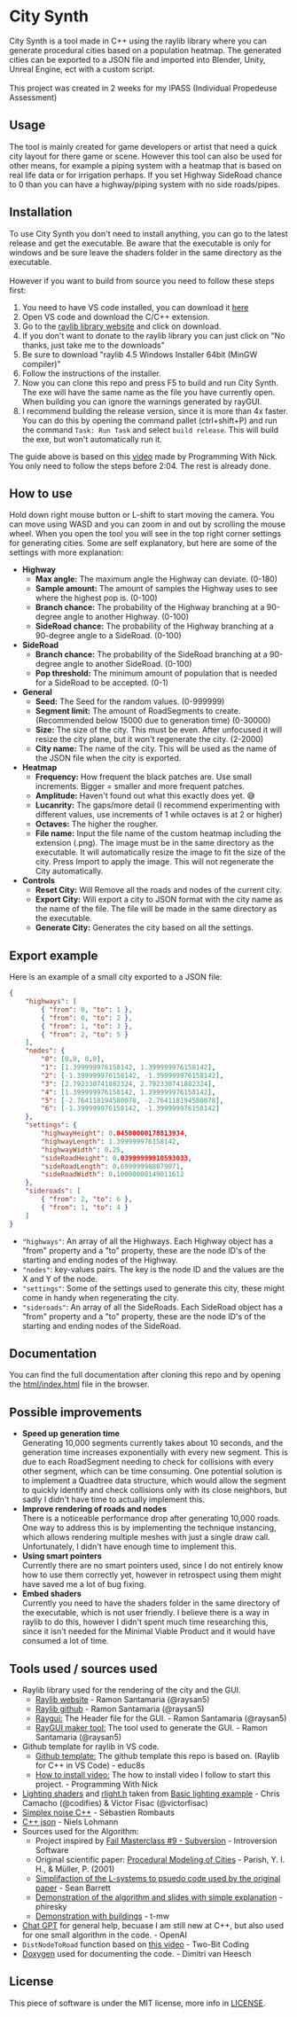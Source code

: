# City Synth

City Synth is a tool made in C++ using the raylib library where you can generate procedural cities based on a population heatmap. The generated cities can be exported to a JSON file and imported into Blender, Unity, Unreal Engine, ect with a custom script.
<br><br>
This project was created in 2 weeks for my IPASS (Individual Propedeuse Assessment)

## Usage
The tool is mainly created for game developers or artist that need a quick city layout for there game or scene. However this tool can also be used for other means, for example a piping system with a heatmap that is based on real life data or for irrigation perhaps. If you set Highway SideRoad chance to 0 than you can have a highway/piping system with no side roads/pipes.

## Installation
To use City Synth you don't need to install anything, you can go to the latest release and get the executable. Be aware that the executable is only for windows and be sure leave the shaders folder in the same directory as the executable.
<br><br>
However if you want to build from source you need to follow these steps first:
1. You need to have VS code installed, you can download it [here](https://code.visualstudio.com/download)
2. Open VS code and download the C/C++ extension.
3. Go to the [raylib library website](https://www.raylib.com/) and click on download. 
4. If you don't want to donate to the raylib library you can just click on "No thanks, just take me to the downloads"
5. Be sure to download "raylib 4.5 Windows Installer 64bit (MinGW compiler)"
6. Follow the instructions of the installer.
7. Now you can clone this repo and press F5 to build and run City Synth. The exe will have the same name as the file you have currently open.  When building you can ignore the warnings generated by rayGUI.
8. I recommend building the release version, since it is more than 4x faster. You can do this by opening the command pallet (ctrl+shift+P) and run the command `Task: Run Task` and select `build release`. This will build the exe, but won't automatically run it.
  
The guide above is based on this [video](https://youtu.be/PaAcVk5jUd8) made by Programming With Nick. You only need to follow the steps before 2:04. The rest is already done.

## How to use

Hold down right mouse button or L-shift to start moving the camera. You can move using WASD and you can zoom in and out by scrolling the mouse wheel.
When you open the tool you will see in the top right corner settings for generating cities. Some are self explanatory, but here are some of the settings with more explanation:
- **Highway**
  - **Max angle:** The maximum angle the Highway can deviate. (0-180)
  - **Sample amount:** The amount of samples the Highway uses to see where the highest pop is. (0-100)
  - **Branch chance:** The probability of the Highway branching at a 90-degree angle to another Highway. (0-100)
  - **SideRoad chance:** The probability of the Highway branching at a 90-degree angle to a SideRoad. (0-100)
- **SideRoad**
  - **Branch chance:** The probability of the SideRoad branching at a 90-degree angle to another SideRoad. (0-100)
  - **Pop threshold:** The minimum amount of population that is needed for a SideRoad to be accepted. (0-1)
- **General**
  - **Seed:** The Seed for the random values. (0-999999)
  - **Segment limit:** The amount of RoadSegments to create. (Recommended below 15000 due to generation time) (0-30000)
  - **Size:** The size of the city. This must be even. After unfocused it will resize the city plane, but it won't regenerate the city. (2-2000)
  - **City name:** The name of the city. This will be used as the name of the JSON file when the city is exported.
- **Heatmap**
  - **Frequency:** How frequent the black patches are. Use small increments. Bigger = smaller and more frequent patches.
  - **Amplitude:** Haven't found out what this exactly does yet. :sweat_smile:
  - **Lucanrity:** The gaps/more detail (I recommend experimenting with different values, use increments of 1 while octaves is at 2 or higher)
  - **Octaves:** The higher the rougher.
  - **File name:** Input the file name of the custom heatmap including the extension (.png). The image must be in the same directory as the executable. It will automatically resize the image to fit the size of the city. Press Import to apply the image. This will not regenerate the City automatically.
- **Controls**
  - **Reset City:** Will Remove all the roads and nodes of the current city.
  - **Export City:** Will export a city to JSON format with the city name as the name of the file. The file will be made in the same directory as the executable.
  - **Generate City:** Generates the city based on all the settings.

## Export example
Here is an example of a small city exported to a JSON file:
```json
{
	"highways": [
		{ "from": 0, "to": 1 },
		{ "from": 0, "to": 2 },
		{ "from": 1, "to": 3 },
		{ "from": 2, "to": 5 }
	],
	"nodes": {
		"0": [0.0, 0.0],
		"1": [1.399999976158142, 1.399999976158142],
		"2": [-1.399999976158142, -1.399999976158142],
		"3": [2.792330741882324, 2.792330741882324],
		"4": [1.399999976158142, 1.399999976158142],
		"5": [-2.764118194580078, -2.764118194580078],
		"6": [-1.399999976158142, -1.399999976158142]
	},
	"settings": {
		"highwayHeight": 0.04500000178813934,
		"highwayLength": 1.399999976158142,
		"highwayWidth": 0.25,
		"sideRoadHeight": 0.03999999910593033,
		"sideRoadLength": 0.699999988079071,
		"sideRoadWidth": 0.10000000149011612
	},
	"sideroads": [
		{ "from": 2, "to": 6 },
		{ "from": 1, "to": 4 }
	]
}

```
- `"highways"`: An array of all the Highways. Each Highway object has a "from" property and a "to" property, these are the node ID's of the starting and ending nodes of the Highway. 
- `"nodes"`: key-values pairs. The key is the node ID and the values are the X and Y of the node.
- `"settings"`: Some of the settings used to generate this city, these might come in handy when regenerating the city.
- `"sideroads"`: An array of all the SideRoads. Each SideRoad object has a "from" property and a "to" property, these are the node ID's of the starting and ending nodes of the SideRoad. 

## Documentation
You can find the full documentation after cloning this repo and by opening the [html/index.html](html/index.html) file in the browser.

## Possible improvements
- **Speed up generation time**
  <br>Generating 10,000 segments currently takes about 10 seconds, and the generation time increases exponentially with every new segment. This is due to each RoadSegment needing to check for collisions with every other segment, which can be time consuming. One potential solution is to implement a Quadtree data structure, which would allow the segment to quickly identify and check collisions only with its close neighbors, but sadly I didn't have time to actually implement this. 
- **Improve rendering of roads and nodes**
  <br>There is a noticeable performance drop after generating 10,000 roads. One way to address this is by implementing the technique instancing, which allows rendering multiple meshes with just a single draw call. Unfortunately, I didn't have enough time to implement this.
- **Using smart pointers**
  <br>Currently there are no smart pointers used, since I do not entirely know how to use them correctly yet, however in retrospect using them might have saved me a lot of bug fixing.
- **Embed shaders**
  <br>Currently you need to have the shaders folder in the same directory of the executable, which is not user friendly. I believe there is a way in raylib to do this, however I didn't spent much time researching this, since it isn't needed for the Minimal Viable Product and it would have consumed a lot of time.

## Tools used / sources used
- Raylib library used for the rendering of the city and the GUI.
  - [Raylib website](https://www.raylib.com/) - Ramon Santamaria (@raysan5)
  - [Raylib github](https://github.com/raysan5/raylib) - Ramon Santamaria (@raysan5)
  - [Raygui:](https://github.com/raysan5/raygui) The Header file for the GUI. - Ramon Santamaria (@raysan5)
  - [RayGUI maker tool:](https://raylibtech.itch.io/rguilayout) The tool used to generate the GUI. - Ramon Santamaria (@raysan5)
- Github template for raylib in VS code.
  - [Github template:](https://github.com/educ8s/Raylib-CPP-Starter-Template-for-VSCODE-V2) The github template this repo is based on. (Raylib for C++ in VS Code) - educ8s 
  - [How to install video:](https://youtu.be/PaAcVk5jUd8) The how to install video I follow to start this project. - Programming With Nick
- [Lighting shaders](shaders) and [rlight.h](src/include/rlights.h) taken from [Basic lighting example](https://www.raylib.com/examples/shaders/loader.html?name=shaders_basic_lighting) - Chris Camacho (@codifies) & Victor Fisac (@victorfisac)
- [Simplex noise C++](https://github.com/SRombauts/SimplexNoise) - Sébastien Rombauts
- [C++ json](https://github.com/nlohmann/json/tree/develop) - Niels Lohmann
- Sources used for the Algorithm:
  - Project inspired by [Fail Masterclass #9 - Subversion](https://youtu.be/1giu6sMnAxY) - Introversion Software
  - Original scientific paper: [Procedural Modeling of Cities](https://cgl.ethz.ch/Downloads/Publications/Papers/2001/p_Par01.pdf) - Parish, Y. I. H., & Müller, P. (2001)
  - [Simplifaction of the L-systems to psuedo code used by the original paper](http://nothings.org/gamedev/l_systems.html) - Sean Barrett
  - [Demonstration of the algorithm and slides with simple explanation](https://phiresky.github.io/procedural-cities/) - phiresky
  - [Demonstration with buildings](https://www.tmwhere.com/city_generation.html) - t-mw
- [Chat GPT](https://chat.openai.com/) for general help, becuase I am still new at C++, but also used for one small algorithm in the code. - OpenAI
- `DistNodeToRoad` function based on [this video](https://youtu.be/egmZJU-1zPU) - Two-Bit Coding
- [Doxygen](https://www.doxygen.nl/) used for documenting the code. - Dimitri van Heesch

## License
This piece of software is under the MIT license, more info in [LICENSE](LICENSE).